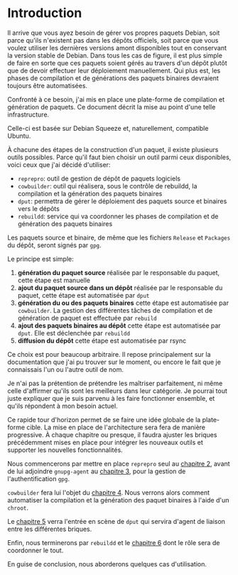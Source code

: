# Introduction

Il arrive que vous ayez besoin de gérer vos propres paquets Debian, soit
parce qu'ils n'existent pas dans les dépôts officiels, soit parce que
vous voulez utiliser les dernières versions amont disponibles tout en
conservant la version stable de Debian. Dans tous les cas de figure, il
est plus simple de faire en sorte que ces paquets soient gérés au
travers d'un dépôt plutôt que de devoir effectuer leur déploiement
manuellement.
Qui plus est, les phases de compilation et de générations des paquets
binaires devraient toujours être automatisées.

Confronté à ce besoin, j'ai mis en place une plate-forme de compilation
et génération de paquets. Ce document décrit la mise au point d'une telle
infrastructure.

Celle-ci est basée sur Debian Squeeze et, naturellement, compatible Ubuntu.

À chacune des étapes de la construction d'un paquet, il existe plusieurs
outils possibles. Parce qu'il faut bien choisir un outil parmi ceux
disponibles, voici ceux que j'ai décidé d'utiliser:

- `reprepro`: outil de gestion de dépôt de paquets logiciels
- `cowbuilder`: outil qui réalisera, sous le contrôle de rebuildd, la
compilation et la génération des paquets binaires
- `dput`: permettra de gérer le déploiement des paquets source et
binaires vers le dépôts
- `rebuildd`: service qui va coordonner les phases de compilation et de
génération des paquets binaires

Les paquets source et binaire, de même que les fichiers `Release` et
`Packages` du dépôt, seront signés par `gpg`.

Le principe est simple:

1.  **génération du paquet source** réalisée par le responsable du paquet,
cette étape est manuelle
2.  **ajout du paquet source dans un dépôt** réalisée par le responsable
du paquet, cette étape est automatisée par `dput`
3.  **génération du ou des paquets binaires** cette étape est automatisée
par `cowbuilder`. La gestion des différentes tâches de compilation et de
génération de paquet est effectuée par `rebuild`
4.  **ajout des paquets binaires au dépôt** cette étape est automatisée
par `dput`. Elle est déclenchée par `rebuildd`
5.  **diffusion du dépôt** cette étape est automatisée par rsync

Ce choix est pour beaucoup arbitraire. Il repose principalement sur la
documentation que j'ai pu trouver sur le moment, ou encore le fait que
je connaissais l'un ou l'autre outil de nom.

Je n'ai pas la prétention de prétendre les maîtriser parfaitement, ni
même celle d'affirmer qu'ils sont les meilleurs dans leur catégorie.
Je pourrai tout juste expliquer que je suis parvenu à les faire
fonctionner ensemble, et qu'ils répondent à mon besoin actuel.

Ce rapide tour d'horizon permet de se faire une idée globale de la
plate-forme cible.
La mise en place de l'architecture sera fera de manière progressive.
À chaque chapitre ou presque, il faudra ajuster les briques précédemment
mises en place pour intégrer les nouveaux outils et supporter les nouvelles
fonctionnalités.

Nous commencerons par mettre en place `reprepro` seul au
[chapitre 2](#reprepro), avant de lui adjoindre `gnupg-agent` au
[chapitre 3](#gnupg-agent), pour la gestion de
l'authentification `gpg`.

`cowbuilder` fera lui l'objet du [chapitre 4](#cowbuilder). Nous verrons
alors comment automatiser la compilation et la génération des paquet
binaires à l'aide d'un `chroot`.

Le [chapitre 5](#dput) verra l'entrée en scène de `dput` qui servira
d'agent de liaison entre les différentes briques.

Enfin, nous terminerons par `rebuildd` et le [chapitre 6](#rebuildd)
dont le rôle sera de coordonner le tout.

En guise de conclusion, nous aborderons quelques cas d'utilisation.
